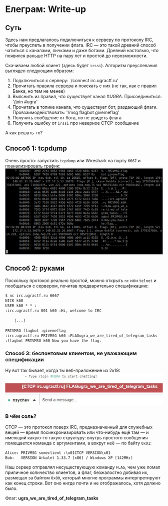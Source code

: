 # Елеграм: Write-up

## Суть

Здесь нам предлагалось подключиться к серверу по протоколу IRC, чтобы преуспеть в получении флага. IRC — это такой древний способ чатиться с каналами, личками и даже ботами. Древний настолько, что появился раньше HTTP на пару лет и простой до невозможности.

Скачиваем любой клиент (здесь будет `irssi`). Алгоритм преуспевания выглядел следующим образом:
1. Подключиться к серверу: `/connect irc.ugractf.ru'
2. Прочитать правила сервера и покекать с них (не так, как с правил Банка, но тем не менее)
3. Выяснить из правил, что существует канал *#UGRA*. Присоединиться: '/join #ugra'
4. Прочитать в топике канала, что существует бот, раздающий флаги. Провзаимодействовать: '/msg flagbot givemeflag'
5. Получить сообщение от бота, но не увидеть флага
6. Получить ошибку от `irssi` про неверное CTCP-сообщение

А как решать-то?

## Способ 1: tcpdump

Очень просто: запустить `tcpdump` или Wireshark на порту `6667` и поанализировать трафик:  
![Флаг в выводе tcpdump](./tcpdump.png)

## Способ 2: руками

Поскольку протокол реально простой, можно открыть `nc` или `telnet` и пообщаться с сервером, почитав предварительно спецификацию:
```
$ nc irc.ugractf.ru 6667
NICK k60
USER k60 * * :
:irc.ugractf.ru 001 k60 :Hi, welcome to IRC

    [...]

PRIVMSG flagbot :givemeflag
:irc.ugractf.ru PRIVMSG k60 :FLAGugra_we_are_tired_of_telegram_tasks
:flagbot PRIVMSG k60 Now you have the flag.
```

### Способ 3: беспонтовым клиентом, не уважающим спецификации

Ну вот так бывает, когда ты веб-приложение из 2к19:  
![Тупой kiwiirc](./kiwiirc.png)

### В чём соль?

CTCP — это протокол поверх IRC, предназначенный для служебных вещей — время посинхронизировать или что-нибудь ещё там — и имеющий какую-то такую структуру: внутрь простого сообщения помещается команда с аргументами, а вокруг неё — по байту `0x01`:
```
Alice: PRIVMSG someclient :\x01CTCP VERSION\x01
Bob:   VERSION Arbalet 1.33.7 [x86] / Windows XP [142MHz]
```

Наш сервер отправлял несуществующую команду `FLAG`, чем уже ломал приличное количество клиентов, а флаг, безжалостно добивая их, размещал за байтом `0x00`, который многие программы интерпретируют как конец строки. Вот оно нигде почти и не отображалось, хотя должно было.


Флаг: **ugra_we_are_tired_of_telegram_tasks**
